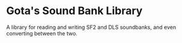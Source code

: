 # Gota's Sound Bank Library

A library for reading and writing SF2 and DLS soundbanks, and even converting between the two.